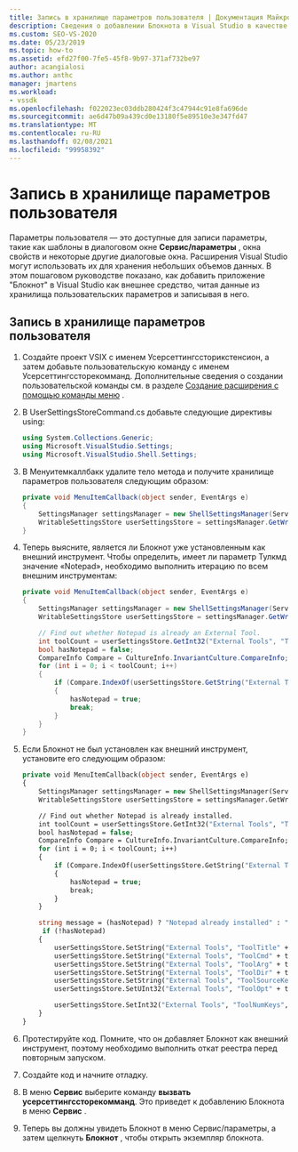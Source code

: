 ```yaml
---
title: Запись в хранилище параметров пользователя | Документация Майкрософт
description: Сведения о добавлении Блокнота в Visual Studio в качестве внешнего средства путем чтения и записи в хранилище параметров пользователя с помощью этого пошагового руководства.
ms.custom: SEO-VS-2020
ms.date: 05/23/2019
ms.topic: how-to
ms.assetid: efd27f00-7fe5-45f8-9b97-371af732be97
author: acangialosi
ms.author: anthc
manager: jmartens
ms.workload:
- vssdk
ms.openlocfilehash: f022023ec03ddb280424f3c47944c91e8fa696de
ms.sourcegitcommit: ae6d47b09a439cd0e13180f5e89510e3e347fd47
ms.translationtype: MT
ms.contentlocale: ru-RU
ms.lasthandoff: 02/08/2021
ms.locfileid: "99958392"
---
```

# <a name="writing-to-the-user-settings-store"></a>Запись в хранилище параметров пользователя
Параметры пользователя — это доступные для записи параметры, такие как шаблоны в диалоговом окне **Сервис/параметры** , окна свойств и некоторые другие диалоговые окна. Расширения Visual Studio могут использовать их для хранения небольших объемов данных. В этом пошаговом руководстве показано, как добавить приложение "Блокнот" в Visual Studio как внешнее средство, читая данные из хранилища пользовательских параметров и записывая в него.

## <a name="writing-to-the-user-settings-store"></a>Запись в хранилище параметров пользователя

1. Создайте проект VSIX с именем Усерсеттингссторикстенсион, а затем добавьте пользовательскую команду с именем Усерсеттингссторекомманд. Дополнительные сведения о создании пользовательской команды см. в разделе [Создание расширения с помощью команды меню](../extensibility/creating-an-extension-with-a-menu-command.md) .

2. В UserSettingsStoreCommand.cs добавьте следующие директивы using:

    ```csharp
    using System.Collections.Generic;
    using Microsoft.VisualStudio.Settings;
    using Microsoft.VisualStudio.Shell.Settings;
    ```

3. В Менуитемкаллбакк удалите тело метода и получите хранилище параметров пользователя следующим образом:

    ```csharp
    private void MenuItemCallback(object sender, EventArgs e)
    {
        SettingsManager settingsManager = new ShellSettingsManager(ServiceProvider);
        WritableSettingsStore userSettingsStore = settingsManager.GetWritableSettingsStore(SettingsScope.UserSettings);
    }
    ```

4. Теперь выясните, является ли Блокнот уже установленным как внешний инструмент. Чтобы определить, имеет ли параметр Тулкмд значение «Notepad», необходимо выполнить итерацию по всем внешним инструментам:

    ```csharp
    private void MenuItemCallback(object sender, EventArgs e)
    {
        SettingsManager settingsManager = new ShellSettingsManager(ServiceProvider);
        WritableSettingsStore userSettingsStore = settingsManager.GetWritableSettingsStore(SettingsScope.UserSettings);

        // Find out whether Notepad is already an External Tool.
        int toolCount = userSettingsStore.GetInt32("External Tools", "ToolNumKeys");
        bool hasNotepad = false;
        CompareInfo Compare = CultureInfo.InvariantCulture.CompareInfo;
        for (int i = 0; i < toolCount; i++)
        {
            if (Compare.IndexOf(userSettingsStore.GetString("External Tools", "ToolCmd" + i), "Notepad", CompareOptions.IgnoreCase) >= 0)
            {
                hasNotepad = true;
                break;
            }
        }
    }

    ```

5. Если Блокнот не был установлен как внешний инструмент, установите его следующим образом:

    ```vb
    private void MenuItemCallback(object sender, EventArgs e)
    {
        SettingsManager settingsManager = new ShellSettingsManager(ServiceProvider);
        WritableSettingsStore userSettingsStore = settingsManager.GetWritableSettingsStore(SettingsScope.UserSettings);

        // Find out whether Notepad is already installed.
        int toolCount = userSettingsStore.GetInt32("External Tools", "ToolNumKeys");
        bool hasNotepad = false;
        CompareInfo Compare = CultureInfo.InvariantCulture.CompareInfo;
        for (int i = 0; i < toolCount; i++)
        {
            if (Compare.IndexOf(userSettingsStore.GetString("External Tools", "ToolCmd" + i), "Notepad", CompareOptions.IgnoreCase) >= 0)
            {
                hasNotepad = true;
                break;
            }
        }

        string message = (hasNotepad) ? "Notepad already installed" : "Installing Notepad";
         if (!hasNotepad)
        {
            userSettingsStore.SetString("External Tools", "ToolTitle" + toolCount, "&Notepad");
            userSettingsStore.SetString("External Tools", "ToolCmd" + toolCount, "C:\\Windows\\notepad.exe");
            userSettingsStore.SetString("External Tools", "ToolArg" + toolCount, "");
            userSettingsStore.SetString("External Tools", "ToolDir" + toolCount, "$(ProjectDir)");
            userSettingsStore.SetString("External Tools", "ToolSourceKey" + toolCount, "");
            userSettingsStore.SetUInt32("External Tools", "ToolOpt" + toolCount, 0x00000011);

            userSettingsStore.SetInt32("External Tools", "ToolNumKeys", toolCount + 1);
        }
    }
    ```

6. Протестируйте код. Помните, что он добавляет Блокнот как внешний инструмент, поэтому необходимо выполнить откат реестра перед повторным запуском.

7. Создайте код и начните отладку.

8. В меню **Сервис** выберите команду **вызвать усерсеттингссторекомманд**. Это приведет к добавлению Блокнота в меню **Сервис** .

9. Теперь вы должны увидеть Блокнот в меню Сервис/параметры, а затем щелкнуть **Блокнот** , чтобы открыть экземпляр блокнота.
